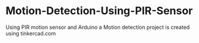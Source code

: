 # Motion-Detection-Using-PIR-Sensor

 Using PIR motion sensor and Arduino a Motion detection project is created using tinkercad.com
